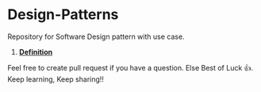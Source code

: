 # Design-Patterns
Repository for Software Design pattern with use case.

1. [**Definition**](https://github.com/sumansaurav91/Design-Patterns/blob/main/1.%20What%20is%20Design%20Patterns%3F)


Feel free to create pull request if you have a question. Else Best of Luck 👍. Keep learning, Keep sharing!! 
